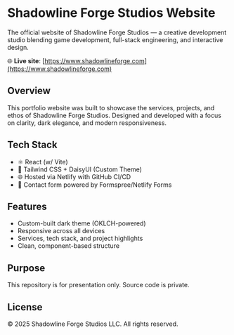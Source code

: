 # Shadowline Forge Studios Website

The official website of Shadowline Forge Studios — a creative development studio blending game development, full-stack engineering, and interactive design.

🌐 **Live site**: [https://www.shadowlineforge.com](https://www.shadowlineforge.com)

## Overview

This portfolio website was built to showcase the services, projects, and ethos of Shadowline Forge Studios. Designed and developed with a focus on clarity, dark elegance, and modern responsiveness.

## Tech Stack

- ⚛️ React (w/ Vite)
- 🎨 Tailwind CSS + DaisyUI (Custom Theme)
- 🌐 Hosted via Netlify with GitHub CI/CD
- 📨 Contact form powered by Formspree/Netlify Forms

## Features

- Custom-built dark theme (OKLCH-powered)
- Responsive across all devices
- Services, tech stack, and project highlights
- Clean, component-based structure

## Purpose

This repository is for presentation only. Source code is private.

## License

© 2025 Shadowline Forge Studios LLC. All rights reserved.

